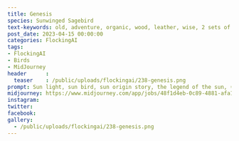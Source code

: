 ```yaml
---
title: Genesis
species: Sunwinged Sagebird
text-keywords: old, adventure, organic, wood, leather, wise, 2 sets of wings
post_date: 2023-04-15 00:00:00
categories: FlockingAI
tags:
- FlockingAI
- Birds
- MidJourney 
header      :
  teaser    : /public/uploads/flockingai/238-genesis.png
prompt: Sun light, sun bird, sun origin story, the legend of the sun, ☀️ ☀️, by James Jean and studio ghibli and lisa frank, manga,
midjourney: https://www.midjourney.com/app/jobs/48f1d4eb-0c89-4881-afa1-46d6cbc06f94
instagram: 
twitter: 
facebook: 
gallery: 
  - /public/uploads/flockingai/238-genesis.png
---
```


